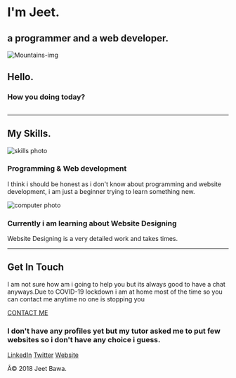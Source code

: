 <!DOCTYPE h'tml>
<html lang="en" dir="ltr">
  <head>
    <metacharset="utf-8">
    <title>Jeet Bawa</title>
    <link rel="stylesheet" href="css/style.css">
    <link rel="icon" href="favicon.ico">
    <link href="https://fonts.googleapis.com/css?family=Merriweather|Montserrat|Sacramento&display=swap" rel="stylesheet">
  </head>
  <body
  <div class="top-container">
<img src="C:\Users\JKB067\Desktop\CSS-MY SITE\cloudy.png" alt="">
        <h1>I'm Jeet.</h1>
      <h2>a programmer and a web developer.</h2>
</div>
<div class="middle-container">
<div class="profile">
<img class="Mountains"src="C:\Users\JKB067\Desktop\CSS-MY SITE\river.png " alt="Mountains-img">
<h2>Hello.</h2>
<h3>How you doing today?</h3>

<img class="profile-photo" src="https://emojipedia-us.s3.dualstack.us-west-1.amazonaws.com/thumbs/320/facebook/230/male-technologist_1f468-200d-1f4bb.png " alt="">
<hr />
<div class="skills">
  <h2>My Skills.</h2>
  <div class="skill-row">
    <img class="skills-photo" src="C:\Users\JKB067\Desktop\CSS-MY SITE\skills.png " alt="skills photo">
    <h3>Programming &amp; Web development</h3>
    <p>I think i should be honest as i don't know about programming and website development, i am just a beginner trying to learn something new.</p>
  </div>
  <div class="skill-row">
    <img class="computer-photo" src="C:\Users\JKB067\Desktop\CSS-MY SITE\development.png " alt="computer photo">
    <h3>Currently i am learning about Website Designing</h3>
    <p>Website Designing is a very detailed work and takes times.</p>
  </div>
</div>
<hr>
<div class="contact-me">

  <h2>Get In Touch</h2>
  <p class="contact-message">I am not sure how am i going to help you but its always good to have a chat anyways.Due to COVID-19 lockdown i am at home most of the time so you can contact me anytime no one is stopping you</p>

 <a class="Button " href="mailto:jkb067@gmail.com">CONTACT ME</a>

</div>


<div class="bottom-container">
<h3>I don't have any profiles yet but my tutor asked me to put few websites so i don't have any choice i guess.</h3>
<a class="footer-link" href="https://www.linkedin.com/">LinkedIn</a>
<a class="footer-link" href="https://twitter.com/">Twitter</a>
<a class="footer-link" href="https://www.appbrewery.co/">Website</a>
<p>Â© 2018 Jeet Bawa.</p>
</div>
</body></html>

